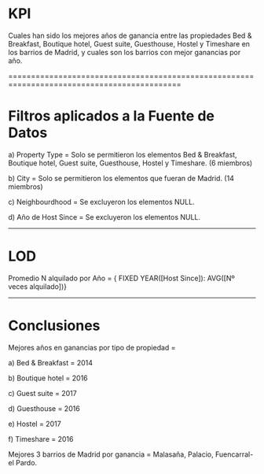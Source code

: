 # KPI

Cuales han sido los mejores años de ganancia entre las propiedades
Bed & Breakfast, Boutique hotel, Guest suite, Guesthouse,
Hostel y Timeshare en los barrios de Madrid, y cuales son los barrios con mejor
ganancias por año.

============================================================================================

# Filtros aplicados a la Fuente de Datos

<p>a) Property Type = Solo se permitieron los elementos Bed & Breakfast, Boutique hotel,
Guest suite, Guesthouse, Hostel y Timeshare. (6 miembros)
<p>b) City = Solo se permitieron los elementos que fueran de Madrid. (14 miembros)
<p>c) Neighbourdhood = Se excluyeron los elementos NULL.
<p>d) Año de Host Since = Se excluyeron los elementos NULL.

---

# LOD

Promedio N alquilado por Año = { FIXED YEAR([Host Since]): AVG([Nº veces alquilado])}

---

# Conclusiones

Mejores años en ganancias por tipo de propiedad =

<p>a) Bed & Breakfast = 2014
<p>b) Boutique hotel = 2016
<p>c) Guest suite = 2017
<p>d) Guesthouse = 2016
<p>e) Hostel = 2017
<p>f) Timeshare = 2016

Mejores 3 barrios de Madrid por ganancia = Malasaña, Palacio, Fuencarral-el Pardo.
